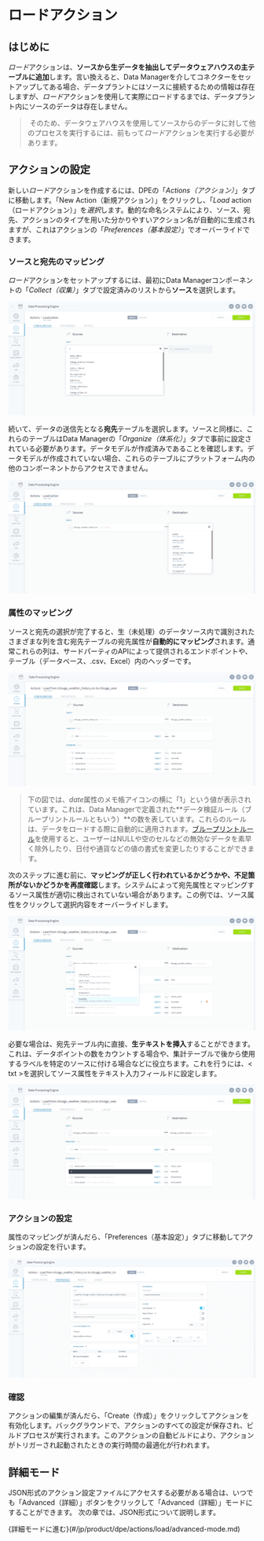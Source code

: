# ロードアクション

## はじめに 

*ロード*アクションは、**ソースから生データを抽出してデータウェアハウスの主テーブルに追加**します。言い換えると、Data Managerを介してコネクターをセットアップしてある場合、データプラントにはソースに接続するための情報は存在しますが、*ロード*アクションを使用して実際にロードするまでは、データプラント内にソースのデータは存在しません。

> そのため、データウェアハウスを使用してソースからのデータに対して他のプロセスを実行するには、前もって*ロード*アクションを実行する必要があります。

## アクションの設定

新しい*ロード*アクションを作成するには、DPEの「*Actions（アクション）*」タブに移動します。「New Action（新規アクション）」をクリックし、「*Load* action（ロードアクション）」を*選択*します。動的な命名システムにより、ソース、宛先、アクションのタイプを用いた分かりやすいアクション名が自動的に生成されますが、これはアクションの「*Preferences（基本設定）*」でオーバーライドできます。

### ソースと宛先のマッピング

*ロード*アクションをセットアップするには、最初にData Managerコンポーネントの「*Collect（収集）*」タブで設定済みのリストから**ソース**を選択します。 

![load-configure](picts/load-select-source.png)

続いて、データの送信先となる**宛先**テーブルを選択します。ソースと同様に、これらのテーブルはData Managerの「*Organize（体系化）*」タブで事前に設定されている必要があります。データモデルが作成済みであることを確認します。データモデルが作成されていない場合、これらのテーブルにプラットフォーム内の他のコンポーネントからアクセスできません。

![load-configure](picts/load-select-destination.png)

### 属性のマッピング

ソースと宛先の選択が完了すると、生（未処理）のデータソース内で識別されたさまざまな列を含む宛先テーブルの宛先属性が**自動的にマッピング**されます。通常これらの列は、サードパーティのAPIによって提供されるエンドポイントや、テーブル（データベース、.csv、Excel）内のヘッダーです。

![load-configure](picts/load-blueprint-rules.png)

> 下の図では、*date*属性のメモ帳アイコンの横に「1」という値が表示されています。これは、Data Managerで定義された**データ検証ルール（ブループリントルールともいう）**の数を表しています。これらのルールは、データをロードする際に自動的に適用されます。[ブループリントルール](#/jp/product/data-manager/analyze/blueprint-rules.md)を使用すると、ユーザーはNULLや空のセルなどの無効なデータを素早く除外したり、日付や通貨などの値の書式を変更したりすることができます。

次のステップに進む前に、**マッピングが正しく行われているかどうかや、不足箇所がないかどうかを再度確認**します。システムによって宛先属性とマッピングするソース属性が適切に検出されていない場合があります。この例では、ソース属性をクリックして選択内容をオーバーライドします。

![load-configure](picts/load-attribute-select.png)

必要な場合は、宛先テーブル内に直接、**生テキストを挿入**することができます。これは、データポイントの数をカウントする場合や、集計テーブルで後から使用するラベルを特定のソースに付ける場合などに役立ちます。これを行うには、< txt >を選択してソース属性をテキスト入力フィールドに設定します。

![load-configure](picts/load-attribute-txt.png)

### アクションの設定

属性のマッピングが済んだら、「Preferences（基本設定）」タブに移動してアクションの設定を行います。

![load-configure](picts/load-settings.png)

### 確認

アクションの編集が済んだら、「Create（作成）」をクリックしてアクションを有効化します。バックグラウンドで、アクションのすべての設定が保存され、ビルドプロセスが実行されます。このアクションの自動ビルドにより、アクションがトリガーされ起動されたときの実行時間の最適化が行われます。

## 詳細モード

JSON形式のアクション設定ファイルにアクセスする必要がある場合は、いつでも「Advanced（詳細）」ボタンをクリックして「Advanced（詳細）」モードにすることができます。
次の章では、JSON形式について説明します。 

{詳細モードに進む}(#/jp/product/dpe/actions/load/advanced-mode.md)


